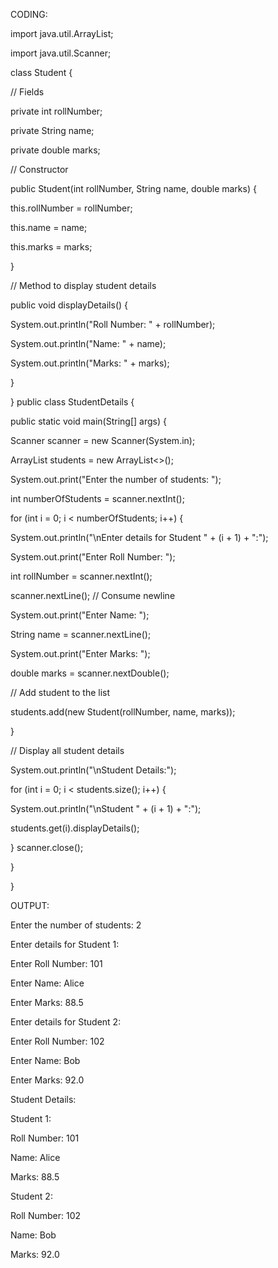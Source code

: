 CODING:

import java.util.ArrayList;

import java.util.Scanner;

class Student {

// Fields

private int rollNumber;

private String name;

private double marks;

// Constructor

public Student(int rollNumber, String name, double marks) {

this.rollNumber = rollNumber;

this.name = name;

this.marks = marks;

}

// Method to display student details

public void displayDetails() {

System.out.println("Roll Number: " + rollNumber);

System.out.println("Name: " + name);

System.out.println("Marks: " + marks);

}

}
public class StudentDetails {

public static void main(String[] args) {

Scanner scanner = new Scanner(System.in);

ArrayList<Student> students = new ArrayList<>();

System.out.print("Enter the number of students: ");

int numberOfStudents = scanner.nextInt();

for (int i = 0; i < numberOfStudents; i++) {

System.out.println("\nEnter details for Student " + (i + 1) + ":");

System.out.print("Enter Roll Number: ");

int rollNumber = scanner.nextInt();

scanner.nextLine(); // Consume newline

System.out.print("Enter Name: ");

String name = scanner.nextLine();

System.out.print("Enter Marks: ");

double marks = scanner.nextDouble();

// Add student to the list

students.add(new Student(rollNumber, name, marks));

}

// Display all student details

System.out.println("\nStudent Details:");

for (int i = 0; i < students.size(); i++) {

System.out.println("\nStudent " + (i + 1) + ":");

students.get(i).displayDetails();

}
scanner.close();

}

}

OUTPUT:

Enter the number of students: 2

Enter details for Student 1:

Enter Roll Number: 101

Enter Name: Alice

Enter Marks: 88.5

Enter details for Student 2:

Enter Roll Number: 102

Enter Name: Bob

Enter Marks: 92.0

Student Details:

Student 1:

Roll Number: 101

Name: Alice

Marks: 88.5

Student 2:

Roll Number: 102

Name: Bob

Marks: 92.0

